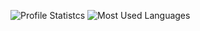 ![Profile Statistcs](https://github-readme-stats.vercel.app/api?username=xfuey&show_icons=true&hide=issues,prs,contribs&include_all_commits=true&disable_animations=true&theme=dark)
![Most Used Languages](https://github-readme-stats.vercel.app/api/top-langs/?username=xfuey&theme=dark&layout=compact)
